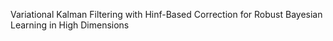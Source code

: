 Variational Kalman Filtering with Hinf-Based Correction for Robust Bayesian Learning in High Dimensions


```yaml


```
